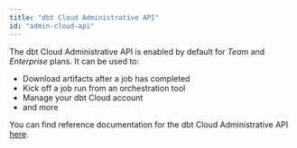 ```yaml
---
title: "dbt Cloud Administrative API"
id: "admin-cloud-api"
---
```


The dbt Cloud Administrative API is enabled by default for _Team_ and _Enterprise_ plans. It can be used to:

- Download artifacts after a job has completed
- Kick off a job run from an orchestration tool
- Manage your dbt Cloud account
- and more

You can find reference documentation for the dbt Cloud Administrative API [here](/dbt-cloud/api).
